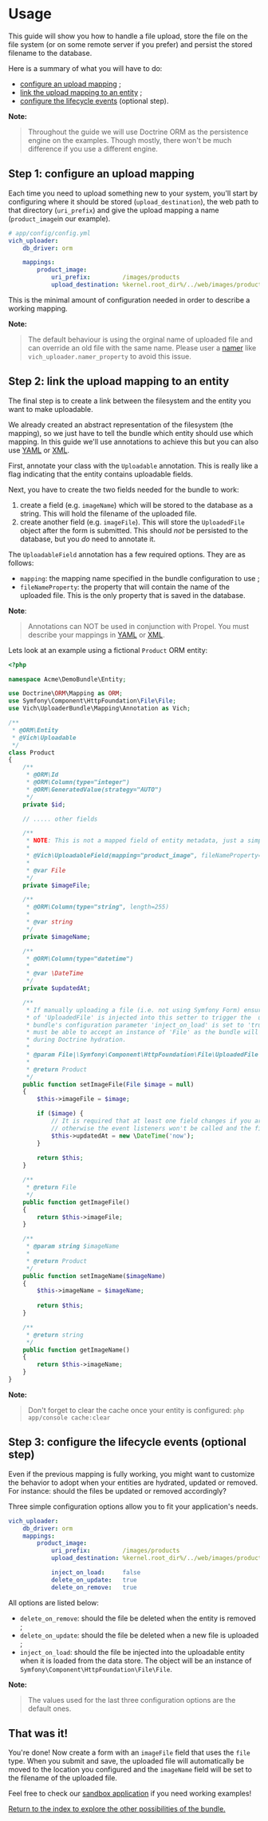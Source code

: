 Usage
=====

This guide will show you how to handle a file upload, store the file on the file
system (or on some remote server if you prefer) and persist the stored filename
to the database.

Here is a summary of what you will have to do:

  * [configure an upload mapping](#step-1-configure-an-upload-mapping) ;
  * [link the upload mapping to an entity](#step-2-link-the-upload-mapping-to-an-entity) ;
  * [configure the lifecycle events](#step-3-configure-the-lifecycle-events-optional-step) (optional step).

**Note:**

> Throughout the guide we will use Doctrine ORM as the persistence engine on
> the examples. Though mostly, there won't be much difference if you use a
> different engine.

## Step 1: configure an upload mapping

Each time you need to upload something new to your system, you'll start by
configuring where it should be stored (`upload_destination`), the web path to
that directory (`uri_prefix`) and give the upload mapping a name
(`product_image`in our example).

``` yaml
# app/config/config.yml
vich_uploader:
    db_driver: orm

    mappings:
        product_image:
            uri_prefix:         /images/products
            upload_destination: %kernel.root_dir%/../web/images/products
```

This is the minimal amount of configuration needed in order to describe a
working mapping.

**Note:**
> The default behaviour is using the orginal name of uploaded file and can
> override an old file with the same name. Please user a [namer](namers.md)
> like `vich_uploader.namer_property` to avoid this issue.


## Step 2: link the upload mapping to an entity

The final step is to create a link between the filesystem and the entity you
want to make uploadable.

We already created an abstract representation of the filesystem (the mapping),
so we just have to tell the bundle which entity should use which mapping. In
this guide we'll use annotations to achieve this but you can also use
[YAML](mapping/yaml.md) or [XML](mapping/xml.md).

First, annotate your class with the `Uploadable` annotation. This is really like
a flag indicating that the entity contains uploadable fields.

Next, you have to create the two fields needed for the bundle to work:

  1. create a field (e.g. `imageName`) which will be stored to the database as a
     string. This will hold the filename of the uploaded file.
  2. create another field (e.g. `imageFile`). This will store the `UploadedFile`
     object after the form is submitted. This should *not* be persisted to the
     database, but you *do* need to annotate it.

The `UploadableField` annotation has a few required options. They are as follows:

  * `mapping`: the mapping name specified in the bundle configuration to use ;
  * `fileNameProperty`: the property that will contain the name of the
    uploaded file. This is the only property that is saved in the database.

**Note**:

> Annotations can NOT be used in conjunction with Propel. You must describe your
> mappings in [YAML](mapping/yaml.md) or [XML](mapping/xml.md).

Lets look at an example using a fictional `Product` ORM entity:

``` php
<?php

namespace Acme\DemoBundle\Entity;

use Doctrine\ORM\Mapping as ORM;
use Symfony\Component\HttpFoundation\File\File;
use Vich\UploaderBundle\Mapping\Annotation as Vich;

/**
 * @ORM\Entity
 * @Vich\Uploadable
 */
class Product
{
    /**
     * @ORM\Id
     * @ORM\Column(type="integer")
     * @ORM\GeneratedValue(strategy="AUTO")
     */
    private $id;

    // ..... other fields

    /**
     * NOTE: This is not a mapped field of entity metadata, just a simple property.
     * 
     * @Vich\UploadableField(mapping="product_image", fileNameProperty="imageName")
     * 
     * @var File
     */
    private $imageFile;

    /**
     * @ORM\Column(type="string", length=255)
     *
     * @var string
     */
    private $imageName;

    /**
     * @ORM\Column(type="datetime")
     *
     * @var \DateTime
     */
    private $updatedAt;

    /**
     * If manually uploading a file (i.e. not using Symfony Form) ensure an instance
     * of 'UploadedFile' is injected into this setter to trigger the  update. If this
     * bundle's configuration parameter 'inject_on_load' is set to 'true' this setter
     * must be able to accept an instance of 'File' as the bundle will inject one here
     * during Doctrine hydration.
     *
     * @param File|\Symfony\Component\HttpFoundation\File\UploadedFile $image
     *
     * @return Product
     */
    public function setImageFile(File $image = null)
    {
        $this->imageFile = $image;

        if ($image) {
            // It is required that at least one field changes if you are using doctrine
            // otherwise the event listeners won't be called and the file is lost
            $this->updatedAt = new \DateTime('now');
        }
        
        return $this;
    }

    /**
     * @return File
     */
    public function getImageFile()
    {
        return $this->imageFile;
    }

    /**
     * @param string $imageName
     *
     * @return Product
     */
    public function setImageName($imageName)
    {
        $this->imageName = $imageName;
        
        return $this;
    }

    /**
     * @return string
     */
    public function getImageName()
    {
        return $this->imageName;
    }
}
```

**Note:**

> Don't forget to clear the cache once your entity is configured: `php app/console cache:clear`


## Step 3: configure the lifecycle events (optional step)

Even if the previous mapping is fully working, you might want to customize the
behavior to adopt when your entities are hydrated, updated or removed. For
instance: should the files be updated or removed accordingly?

Three simple configuration options allow you to fit your application's needs.

``` yaml
vich_uploader:
    db_driver: orm
    mappings:
        product_image:
            uri_prefix:         /images/products
            upload_destination: %kernel.root_dir%/../web/images/products

            inject_on_load:     false
            delete_on_update:   true
            delete_on_remove:   true
```

All options are listed below:

  * `delete_on_remove`: should the file be deleted when the entity is removed ;
  * `delete_on_update`: should the file be deleted when a new file is uploaded ;
  * `inject_on_load`: should the file be injected into the uploadable entity
    when it is loaded from the data store. The object will be an instance of
    `Symfony\Component\HttpFoundation\File\File`.

**Note:**

> The values used for the last three configuration options are the default ones.


## That was it!

You're done! Now create a form with an `imageFile` field that uses the `file`
type.
When you submit and save, the uploaded file will automatically be moved to the
location you configured and the `imageName` field will be set to the filename of
the uploaded file.

Feel free to check our [sandbox application](https://github.com/K-Phoen/Vich-Uploader-Sandbox)
if you need working examples!

[Return to the index to explore the other possibilities of the bundle.](index.md)
